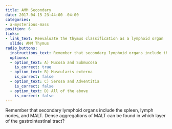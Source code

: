 ```yaml
---
title: AMM Secondary
date: 2017-04-15 23:44:00 -04:00
categories:
- a-mysterious-mass
position: 6
links:
- link_text: Reevaluate the thymus classification as a lymphoid organ
  slide: AMM Thymus
radio_buttons:
  instructions_text: Remember that secondary lymphoid organs include the spleen, lymph nodes, and MALT. Dense aggregations of MALT can be found in which layer of the gastrointestinal tract?
  options:
  - option_text: A) Mucosa and Submucosa
    is_correct: true
  - option_text: B) Muscularis externa
    is_correct: false
  - option_text: C) Serosa and Adventitia
    is_correct: false
  - option_text: D) All of the above
    is_correct: false
---
```


Remember that secondary lymphoid organs include the spleen, lymph nodes, and MALT. Dense aggregations of MALT can be found in which layer of the gastrointestinal tract?
